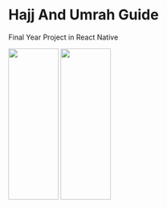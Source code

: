 # Hajj And Umrah Guide
Final Year Project in React Native


<img src="(https://cdn.dribbble.com/userupload/11689104/file/original-0450d7bcec0696a334343c530a866228.jpg?resize=752x" width="100" height="300">

<img src="https://cdn.dribbble.com/userupload/11689105/file/original-2ded44fe0ade9956e121ef9158a81cca.jpg?resize=752x" width="100" height="300">